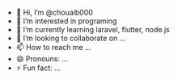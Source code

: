 - 👋 Hi, I’m @chouaib000
- 👀 I’m interested in programing
- 🌱 I’m currently learning laravel, flutter, node.js
- 💞️ I’m looking to collaborate on ...
- 📫 How to reach me ...
- 😄 Pronouns: ...
- ⚡ Fun fact: ...

<!---
chouaib000/chouaib000 is a ✨ special ✨ repository because its `README.md` (this file) appears on your GitHub profile.
You can click the Preview link to take a look at your changes.
--->
